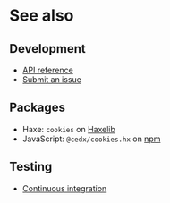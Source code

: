 # See also

## Development
- [API reference](https://api.belin.io/cookies.hx)
- [Submit an issue](https://git.belin.io/cedx/cookies.hx/issues)

## Packages
- Haxe: `cookies` on [Haxelib](https://lib.haxe.org/p/cookies)
- JavaScript: `@cedx/cookies.hx` on [npm](https://www.npmjs.com/package/@cedx/cookies.hx)

## Testing
- [Continuous integration](https://github.com/cedx/cookies.hx/actions)
